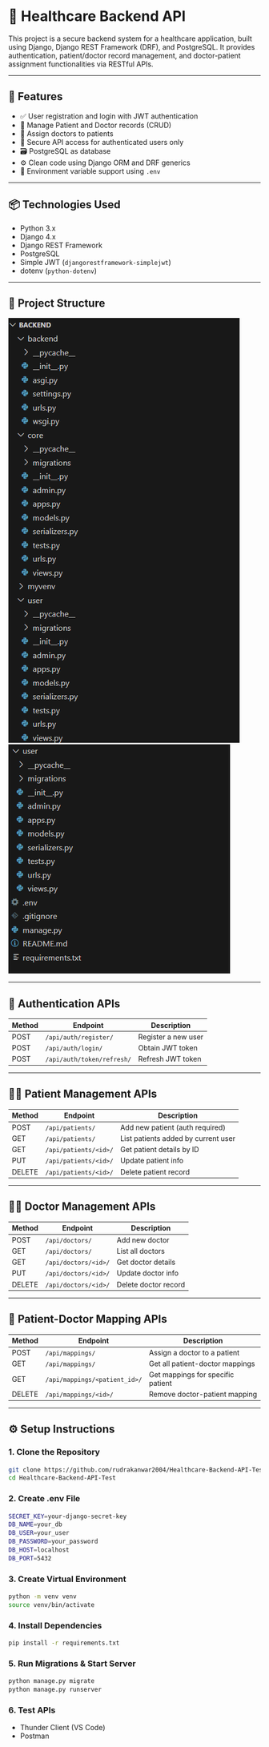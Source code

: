 # 🏥 Healthcare Backend API

This project is a secure backend system for a healthcare application, built using Django, Django REST Framework (DRF), and PostgreSQL. It provides authentication, patient/doctor record management, and doctor-patient assignment functionalities via RESTful APIs.

---

## 🚀 Features

- ✅ User registration and login with JWT authentication
- 👤 Manage Patient and Doctor records (CRUD)
- 🔗 Assign doctors to patients
- 🔐 Secure API access for authenticated users only
- 🗃️ PostgreSQL as database
- ⚙️ Clean code using Django ORM and DRF generics
- 📁 Environment variable support using `.env`

---

## 📦 Technologies Used

- Python 3.x
- Django 4.x
- Django REST Framework
- PostgreSQL
- Simple JWT (`djangorestframework-simplejwt`)
- dotenv (`python-dotenv`)

---

## 📁 Project Structure

![Banner](screenshots/1.png)
![Banner](screenshots/2.png)


---

## 🔐 Authentication APIs

| Method | Endpoint               | Description            |
|--------|------------------------|------------------------|
| POST   | `/api/auth/register/`  | Register a new user    |
| POST   | `/api/auth/login/`     | Obtain JWT token       |
| POST   | `/api/auth/token/refresh/` | Refresh JWT token  |

---

## 🧑‍⚕️ Patient Management APIs

| Method | Endpoint               | Description                          |
|--------|------------------------|--------------------------------------|
| POST   | `/api/patients/`       | Add new patient (auth required)      |
| GET    | `/api/patients/`       | List patients added by current user  |
| GET    | `/api/patients/<id>/`  | Get patient details by ID            |
| PUT    | `/api/patients/<id>/`  | Update patient info                  |
| DELETE | `/api/patients/<id>/`  | Delete patient record                |

---

## 👨‍⚕️ Doctor Management APIs

| Method | Endpoint               | Description           |
|--------|------------------------|-----------------------|
| POST   | `/api/doctors/`        | Add new doctor        |
| GET    | `/api/doctors/`        | List all doctors      |
| GET    | `/api/doctors/<id>/`   | Get doctor details    |
| PUT    | `/api/doctors/<id>/`   | Update doctor info    |
| DELETE | `/api/doctors/<id>/`   | Delete doctor record  |

---

## 🔁 Patient-Doctor Mapping APIs

| Method | Endpoint                     | Description                        |
|--------|------------------------------|------------------------------------|
| POST   | `/api/mappings/`             | Assign a doctor to a patient       |
| GET    | `/api/mappings/`             | Get all patient-doctor mappings    |
| GET    | `/api/mappings/<patient_id>/`| Get mappings for specific patient  |
| DELETE | `/api/mappings/<id>/`        | Remove doctor-patient mapping      |

---

## ⚙️ Setup Instructions

### 1. Clone the Repository

```bash
git clone https://github.com/rudrakanwar2004/Healthcare-Backend-API-Test.git
cd Healthcare-Backend-API-Test
```
### 2. Create .env File

```bash
SECRET_KEY=your-django-secret-key
DB_NAME=your_db
DB_USER=your_user
DB_PASSWORD=your_password
DB_HOST=localhost
DB_PORT=5432
```

### 3. Create Virtual Environment

```bash
python -m venv venv
source venv/bin/activate
```

### 4. Install Dependencies

```bash
pip install -r requirements.txt
```

### 5. Run Migrations & Start Server

```bash
python manage.py migrate
python manage.py runserver
```

### 6. Test APIs


- Thunder Client (VS Code)
- Postman